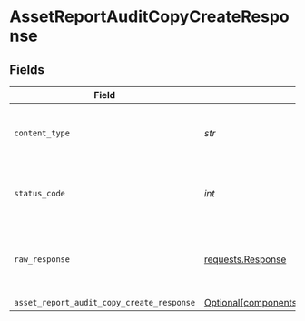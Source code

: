 # AssetReportAuditCopyCreateResponse


## Fields

| Field                                                                                                                    | Type                                                                                                                     | Required                                                                                                                 | Description                                                                                                              |
| ------------------------------------------------------------------------------------------------------------------------ | ------------------------------------------------------------------------------------------------------------------------ | ------------------------------------------------------------------------------------------------------------------------ | ------------------------------------------------------------------------------------------------------------------------ |
| `content_type`                                                                                                           | *str*                                                                                                                    | :heavy_check_mark:                                                                                                       | HTTP response content type for this operation                                                                            |
| `status_code`                                                                                                            | *int*                                                                                                                    | :heavy_check_mark:                                                                                                       | HTTP response status code for this operation                                                                             |
| `raw_response`                                                                                                           | [requests.Response](https://requests.readthedocs.io/en/latest/api/#requests.Response)                                    | :heavy_check_mark:                                                                                                       | Raw HTTP response; suitable for custom response parsing                                                                  |
| `asset_report_audit_copy_create_response`                                                                                | [Optional[components.AssetReportAuditCopyCreateResponse]](../../models/components/assetreportauditcopycreateresponse.md) | :heavy_minus_sign:                                                                                                       | OK                                                                                                                       |